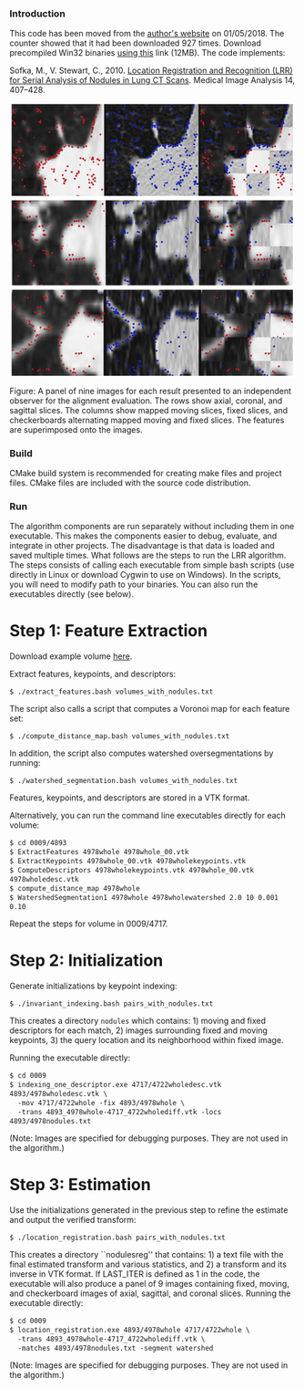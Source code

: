 
### Introduction

This code has been moved from the [author's website](http://www.sofka.com/projects/lrr_src/) on 01/05/2018. The counter showed that it had been downloaded 927 times. Download precompiled Win32 binaries [using this](http://www.cs.rpi.edu/~sofka/cgi-bin/downloadvw.cgi?lrr_bin) link (12MB). The code implements:

Sofka, M., V. Stewart, C., 2010. [Location Registration and Recognition (LRR) for Serial Analysis of Nodules in Lung CT Scans](http://www.sofka.com/pdfs/sofka-mia10.pdf). Medical Image Analysis 14, 407–428.

<p align="center"><img align="center" src="https://github.com/msofka/LRR/blob/master/LRR_aligned.png" width="500"/></p>
Figure: A panel of nine images for each result presented to an independent observer for the alignment evaluation. The rows show axial, coronal, and sagittal slices. The columns show mapped moving slices, fixed slices, and checkerboards alternating mapped moving and fixed slices. The features are superimposed onto the images.


### Build

CMake build system is recommended for creating make files and project files. CMake files are included with the source code distribution.

### Run

The algorithm components are run separately without including them in one executable. This makes the components easier to debug, evaluate, and integrate in other projects. The disadvantage is that data is loaded and saved multiple times. What follows are the steps to run the LRR algorithm. The steps consists of calling each executable from simple bash scripts (use directly in Linux or download Cygwin to use on Windows). In the scripts, you will need to modify path to your binaries. You can also run the executables directly (see below). 

# Step 1: Feature Extraction

Download example volume [here](http://www.cs.rpi.edu/~sofka/cgi-bin/downloadvw.cgi?volume_pair).

Extract features, keypoints, and descriptors:

```
$ ./extract_features.bash volumes_with_nodules.txt
```

The script also calls a script that computes a Voronoi map for each feature set:

```
$ ./compute_distance_map.bash volumes_with_nodules.txt
```

In addition, the script also computes watershed oversegmentations by running:

```
$ ./watershed_segmentation.bash volumes_with_nodules.txt
```

Features, keypoints, and descriptors are stored in a VTK format.

Alternatively, you can run the command line executables directly for each volume:

```
$ cd 0009/4893
$ ExtractFeatures 4978whole 4978whole_00.vtk
$ ExtractKeypoints 4978whole_00.vtk 4978wholekeypoints.vtk
$ ComputeDescriptors 4978wholekeypoints.vtk 4978whole_00.vtk 4978wholedesc.vtk
$ compute_distance_map 4978whole
$ WatershedSegmentation1 4978whole 4978wholewatershed 2.0 10 0.001 0.10
```

Repeat the steps for volume in 0009/4717. 

# Step 2: Initialization
Generate initializations by keypoint indexing:

```
$ ./invariant_indexing.bash pairs_with_nodules.txt
```

This creates a directory `nodules` which contains: 1) moving and fixed descriptors for each match, 2) images surrounding fixed and moving keypoints, 3) the query location and its neighborhood within fixed image. 

Running the executable directly:

```
$ cd 0009
$ indexing_one_descriptor.exe 4717/4722wholedesc.vtk 4893/4978wholedesc.vtk \
  -mov 4717/4722whole -fix 4893/4978whole \
  -trans 4893_4978whole-4717_4722wholediff.vtk -locs  4893/4978nodules.txt
```

(Note: Images are specified for debugging purposes. They are not used in the algorithm.) 

# Step 3: Estimation
Use the initializations generated in the previous step to refine the estimate and output the verified transform:

```
$ ./location_registration.bash pairs_with_nodules.txt
```

This creates a directory ``nodulesreg'' that contains: 1) a text file with the final estimated transform and various statistics, and 2) a transform and its inverse in VTK format. If LAST_ITER is defined as 1 in the code, the executable will also produce a panel of 9 images containing fixed, moving, and checkerboard images of axial, sagittal, and coronal slices. 
Running the executable directly:

```
$ cd 0009     
$ location_registration.exe 4893/4978whole 4717/4722whole \
  -trans 4893_4978whole-4717_4722wholediff.vtk \
  -matches 4893/4978nodules.txt -segment watershed
 ```
(Note: Images are specified for debugging purposes. They are not used in the algorithm.)
